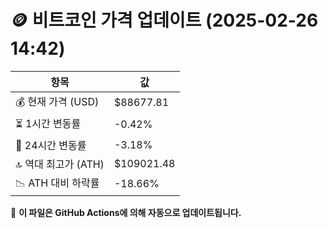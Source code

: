 # 🪙 비트코인 가격 업데이트 (2025-02-26 14:42)

| 항목                | 값 |
|--------------------|----------------|
| 💰 현재 가격 (USD) | $88677.81 |
| ⏳ 1시간 변동률    | -0.42% |
| 📆 24시간 변동률   | -3.18% |
| 🔝 역대 최고가 (ATH) | $109021.48 |
| 📉 ATH 대비 하락률 | -18.66% |

🔄 **이 파일은 GitHub Actions에 의해 자동으로 업데이트됩니다.**
